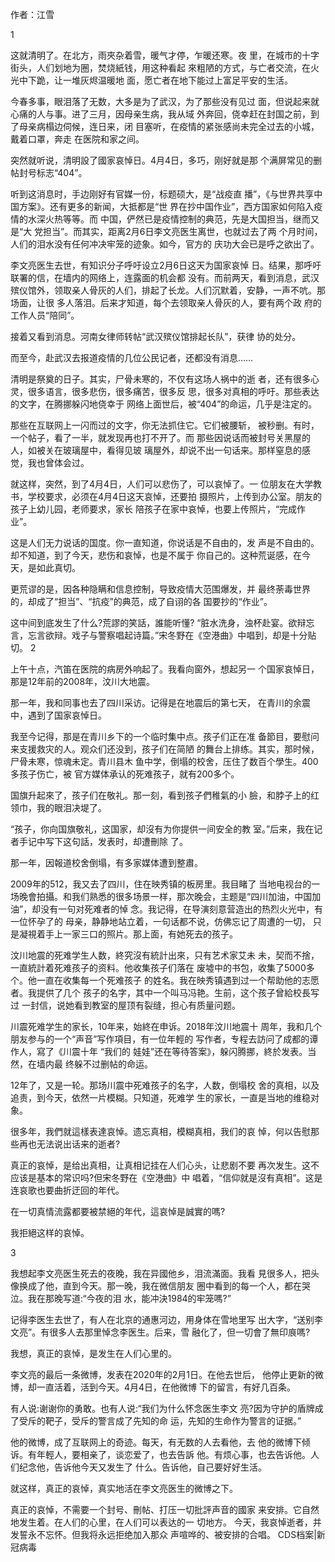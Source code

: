 作者：江雪

1

这就清明了。在北方，雨夾杂着雪，暖气才停，乍暖还寒。夜 里，在城市的十字街头，人们划地为圈，焚烧紙钱，用这种看起 來粗陋的方式，与亡者交流，在火光中下跪，让一堆灰烬温暖地 面，愿亡者在地下能过上富足平安的生活。

今春多事，眼泪落了无数，大多是为了武汉，为了那些没有⻅过 面，但说起来就心痛的人与事。进了三月，因母亲生病，我从域 外奔回，侥幸赶在封国之前，到了母亲病榻边伺候，连日来，闭 目塞听，在疫情的紧张感尚未完全过去的小城，戴着口罩，奔走 在医院和家之间。

突然就听说，清明設了國家哀悼日。4月4日，多巧，刚好就是那 个满屏常⻅的删帖封号标志“404”。

听到这消息时，手边刚好有官媒一份，标题硕大，是“战疫直 播”，《与世界共享中国方案》。还有更多的新闻，大抵都是“世 界在抄中国作业”，⻄方国家如何陷入疫情的水深火热等等。而 中国，俨然已是疫情控制的典范，先是大国担当，继而又是“大 党担当”。而其实，距离2月6日李文亮医生离世，也就过去了两 个月时间，人们的泪水没有任何冲决牢笼的迹象。如今，官方的 庆功大会已是呼之欲出了。

李文亮医生去世，有知识分子呼吁设立2月6日这天为国家哀悼 日。结果，那呼吁联署的信，在墙内的网络上，连露面的机会都 没有。而前两天，看到消息，武汉殡仪馆外，领取亲人骨灰的人们，排起了⻓龙。人们沉默着，安静，一声不吭。那场面，让很 多人落泪。后来才知道，每个去领取亲人骨灰的人，要有两个政 府的工作人员“陪同”。

接着又看到消息。河南女律师转帖“武汉殡仪馆排起⻓队”，获律 协的处分。

而至今，赴武汉去报道疫情的几位公⺠记者，还都没有消息&#8230;&#8230;

清明是祭奠的日子。其实，尸骨未寒的，不仅有这场人祸中的逝 者，还有很多心灵，很多语言，很多悲伤，很多痛苦，很多反 思，很多对真相的呼吁。那些表达的文字，在腾挪躲闪地侥幸于 网络上面世后，被“404”的命运，几乎是注定的。

那些在互联网上一闪而过的文字，你无法抓住它。它们被腰斩， 被秒删。有时，一个帖子，看了一半，就发现再也打不开了。而 那些因说话而被封号关黑屋的人，如被关在玻璃屋中，看得⻅玻 璃屋外，却说不出一句话来。那样窒息的感觉，我也曾体会过。

就这样，突然，到了4月4日，人们可以悲伤了，可以哀悼了。一 位朋友在大学教书，学校要求，必须在4月4日这天哀悼，还要拍 摄照片，上传到办公室。朋友的孩子上幼儿园，老师要求，家⻓ 陪孩子在家中哀悼，也要上传照片，“完成作业”。

这是人们无力说话的国度。你一直知道，你说话是不自由的，发 声是不自由的。却不知道，到了今天，悲伤和哀悼，也是不属于 你自己的。这种荒诞感，在今天，是如此真切。

更荒谬的是，因各种隐瞒和信息控制，导致疫情大范围爆发，并 最终荼毒世界的，却成了“担当”、“抗疫”的典范，成了自诩的各 国要抄的“作业”。

这中间到底发生了什么?荒謬的笑話，誰能听懂? “脏水洗身，浊杯赴宴。欲辩忘言，忘言欲辩。戏子与警察唱起诗篇。”宋冬野在《空港曲》中唱到，却是十分贴切。 2

上午十点，汽笛在医院的病房外响起了。我看向窗外，想起另一 个国家哀悼日，那是12年前的2008年，汶川大地震。

那一年，我和同事也去了四川采访。记得是在地震后的第七天， 在青川的余震中，遇到了国家哀悼日。

我至今记得，那是在青川乡下的一个临时集中点。孩子们正在准 备節目，要慰问来支援救灾的人。观众们还没到，孩子们在简陋 的舞台上排练。其实，那时候，尸骨未寒，惊魂未定。青川县木 ⻥中学，倒塌的校舍，压住了数百个學生。400多孩子伤亡，被 官方媒体承认的死难孩子，就有200多个。

国旗升起來了，孩子们在敬礼。那一刻，看到孩子們稚氣的小 臉，和脖子上的红领巾，我的眼泪决堤了。

“孩子，你向国旗敬礼，这国家，却沒有为你提供一间安全的教 室。”后来，我在记者手记中写下这句話，发表时，却遭刪除 了。

那一年，因報道校舍倒塌，有多家媒体遭到整肅。

2009年的512，我又去了四川，住在映秀镇的板房里。我目睹了 当地电视台的一场晚會拍攝。和我们熟悉的很多场景一样，那次晚会，主题是“四川加油，中国加油”，却没有一句对死难者的悼 念。我记得，在导演刻意营造出的热烈火光中，有一位怀孕了的 母亲，静静地站立着，一句话都不说，仿佛忘记了周遭的一切， 只是凝視着手上一家三口的照片。那上面，有她死去的孩子。

汶川地震的死难学生人数，終究沒有統計出來，只有艺术家艾未 未，契而不捨，一直統計着死难孩子的资料。他收集孩子们落在 废墟中的书包，收集了5000多个。他一直在收集每一个死难孩子 的姓名。我在映秀镇遇到过一个帮助他的志愿者。我提供了几个 孩子的名字，其中一个叫⻢冯艳。生前，这个孩子曾給校長写过 一封信，说她看到教室的屋顶有裂缝，担心有质量问题。

川震死难学生的家⻓，10年来，始終在申诉。2018年汶川地震十 周年，我和几个朋友参与的一个“声音”写作項目，有一位年輕的 写作者，专程去訪问了成都的谭作人，寫了《川震十年 “我们的 娃娃”还在等待答案》，躲闪腾挪，終於发表。当然，在墙内最 终躲不过删帖的命运。

12年了，又是一轮。那场川震中死难孩子的名字，人数，倒塌校 舍的真相，以及追责，到今天，依然一片模糊。只知道，死难学 生的家⻓，一直是当地的维稳对象。

很多年，我們就這樣表達哀悼。遗忘真相，模糊真相，我们的哀 悼，何以告慰那些再也无法说出话来的逝者?

真正的哀悼，是给出真相，让真相记挂在人们心头，让悲剧不要 再次发生。这不应该是基本的常识吗?但宋冬野在《空港曲》中 唱着，“信仰就是沒有真相”。这是连哀歌也要曲折迂回的年代。

在一切真情流露都要被禁絕的年代，這哀悼是誠實的嗎?

我拒絕这样的哀悼。

3

我想起李文亮医生死去的夜晚，我在异國他乡，泪流滿面。我看 見很多人，把头像换成了他，直到今天。那一晚，我在微信朋友 圈中看到的每一个人，都在哭泣。我在那晚写道:“今夜的泪 水，能冲決1984的牢笼嗎?”

记得李医生去世了，有人在北京的通惠河边，用身体在雪地里写 出大字，“送别李文亮”。有很多人去那里悼念李医生。后来，雪 融化了，但一切會了無印㡾嗎?

我想，真正的哀悼，是发生在人们心里的。

李文亮的最后一条微博，发表在2020年的2月1日。在他去世后， 他停止更新的微博，却一直活着，活到今天。4月4日，在他微博 下的留言，有好几百条。

有人说:谢谢你的勇敢。也有人说:“我们为什么怀念医生李文 亮?因为守护的盾牌成了受斥的靶子，受斥的警言成了先知的命 运，先知的生命作为警言的证据。”

他的微博，成了互联网上的奇迹。每天，有无数的人去看他，去 他的微博下倾诉。有年輕人，要相亲了，谈恋爱了，也去告訴 他。有烦心事，也去告诉他。人们纪念他，告诉他今天又发生了 什么。告诉他，自己要好好生活。

就这样，真正的哀悼，真实地活在李文亮医生的微博之下。

真正的哀悼，不需要一个封号、刪帖、打压一切批評声音的國家 来安排。它自然地发生着。在人们的心里，在人们可以表达的一 切地方。 今天，我哀悼逝者，并发誓永不忘怀。但我将永远拒绝加入那众 声喧哗的、被安排的合唱。 CDS档案|新冠病毒


